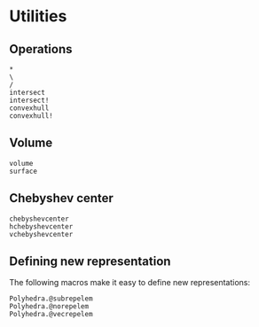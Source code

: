 # Utilities

## Operations
```@docs
*
\
/
intersect
intersect!
convexhull
convexhull!
```

## Volume
```@docs
volume
surface
```

## Chebyshev center
```@docs
chebyshevcenter
hchebyshevcenter
vchebyshevcenter
```

## Defining new representation
The following macros make it easy to define new representations:
```@docs
Polyhedra.@subrepelem
Polyhedra.@norepelem
Polyhedra.@vecrepelem
```

